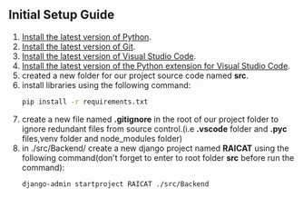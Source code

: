## Initial Setup Guide

1. [Install the latest version of Python](https://www.python.org/downloads/).
2. [Install the latest version of Git](https://git-scm.com/downloads).
3. [Install the latest version of Visual Studio Code](https://code.visualstudio.com/download).
4. [Install the latest version of the Python extension for Visual Studio Code](https://marketplace.visualstudio.com/items?itemName=ms-python.python).
5. created a new folder for our project source code named **src**.
6. install libraries using the following command:
    ```bash
    pip install -r requirements.txt
    ```
7. create a new file named **.gitignore** in the root of our project folder to ignore redundant files from source control.(i.e **.vscode** folder and **.pyc** files,venv folder and node_modules folder)
8. in ./src/Backend/ create a new django project named **RAICAT** using the following command(don't forget to enter to root folder **src** before run the command):
    ```bash
    django-admin startproject RAICAT ./src/Backend
    ```